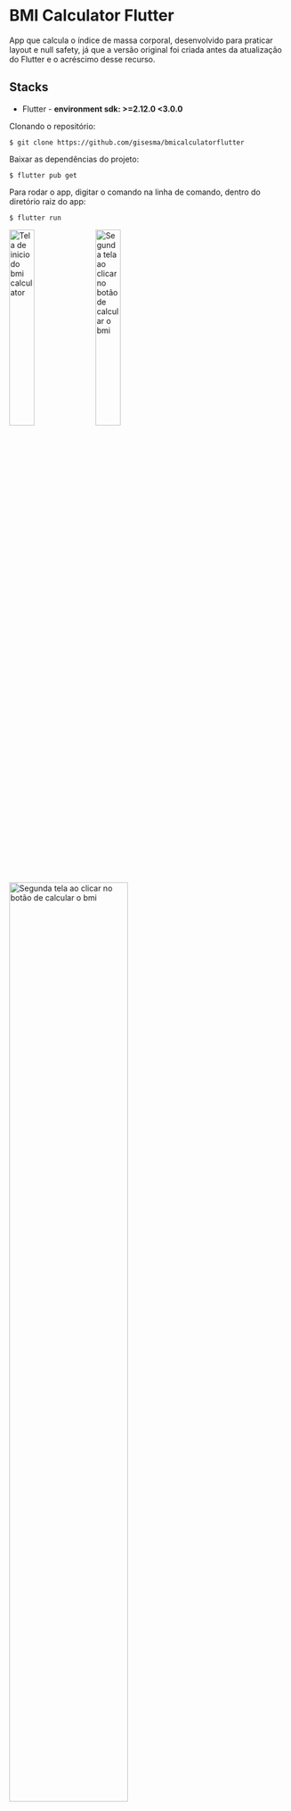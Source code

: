 # BMI Calculator Flutter

App que calcula o índice de massa corporal, desenvolvido para praticar layout e null safety, já que a versão original foi criada antes da atualização do Flutter e o acréscimo desse recurso.

## Stacks
- Flutter - **environment sdk: >=2.12.0 <3.0.0**

Clonando o repositório:

```
$ git clone https://github.com/gisesma/bmicalculatorflutter
```

Baixar as dependências do projeto:

```
$ flutter pub get
```

Para rodar o app, digitar o comando na linha de comando, dentro do diretório raiz do app:

```
$ flutter run
```


<div float="left">
<img src="https://github.com/gisesma/bmicalculatorflutter/blob/main/Simulator_Screen%20Shot_Phone_13_tela1.png" width="30%" height="30%" alt="Tela de inicio do bmi calculator"/>

<img src="https://github.com/gisesma/bmicalculatorflutter/blob/main/Simulator_Screen%20Shot_Phone_13_tela2.png" width="30%" height="30%" alt="Segunda tela ao clicar no botão de calcular o bmi"/>

<img src="https://github.com/gisesma/bmicalculatorflutter/blob/main/Tela_horizontal_app_bmi.png" width="65%" height="65%" alt="Segunda tela ao clicar no botão de calcular o bmi"/>
</div>

Agradecimento ao fórum e mentoria da Academia do Flutter, por tirar dúvidas sobre null safety.

### Projeto original do Bootcamp Flutter
https://github.com/londonappbrewery/BMI-Calculator-Flutter-Completed

A new Flutter project.

## Getting Started

This project is a starting point for a Flutter application.

A few resources to get you started if this is your first Flutter project:

- [Lab: Write your first Flutter app](https://flutter.dev/docs/get-started/codelab)
- [Cookbook: Useful Flutter samples](https://flutter.dev/docs/cookbook)

For help getting started with Flutter, view our
[online documentation](https://flutter.dev/docs), which offers tutorials,
samples, guidance on mobile development, and a full API reference.
